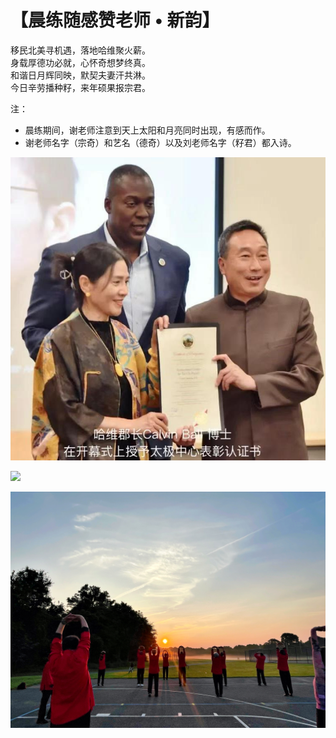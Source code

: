 # 【晨练随感赞老师 • 新韵】

移民北美寻机遇，落地哈维聚火薪。  
身载厚德功必就，心怀奇想梦终真。  
和谐日月辉同映，默契夫妻汗共淋。  
今日辛劳播种籽，来年硕果报宗君。  

注：

- 晨练期间，谢老师注意到天上太阳和月亮同时出现，有感而作。
- 谢老师名字（宗奇）和艺名（德奇）以及刘老师名字（籽君）都入诗。

![](21_1.jpg)

![](21_2.jpg)

![](21_3.jpg)
